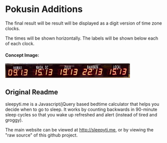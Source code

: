 # Pokusin Additions

The final result will be result will be displayed as a digit version of time zone clocks.

The times will be shown horizontally. The labels will be shown below each of each clock.

#### Concept Image: 

![Digital Concept Image](https://github.com/apokusin/sleepyti.me/raw/master/digital_concept.png)


## Original Readme
sleepyti.me is a Javascript/jQuery based bedtime calculator that helps you decide when
to go to sleep. It works by counting backwards in 90-minute sleep cycles so
that you wake up refreshed and alert (instead of tired and groggy).

The main website can be viewed at http://sleepyti.me, or by viewing the "raw
source" of this github project.